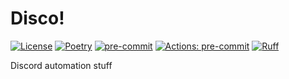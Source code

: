 # Disco!

[![License](https://img.shields.io/github/license/FlotterCodername/discord-automation)](https://github.com/FlotterCodername/discord-automation/blob/main/LICENSE.txt)
[![Poetry](https://img.shields.io/endpoint?url=https://python-poetry.org/badge/v0.json)](https://python-poetry.org/)
[![pre-commit](https://img.shields.io/badge/pre--commit-enabled-brightgreen?logo=pre-commit)](https://github.com/pre-commit/pre-commit)
[![Actions: pre-commit](https://github.com/FlotterCodername/discord-automation/workflows/pre-commit/badge.svg)](https://github.com/FlotterCodername/discord-automation/actions/workflows/pre-commit.yml)
[![Ruff](https://img.shields.io/endpoint?url=https://raw.githubusercontent.com/astral-sh/ruff/main/assets/badge/v2.json)](https://github.com/astral-sh/ruff)

Discord automation stuff
